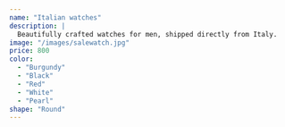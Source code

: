 ```yaml
---
name: "Italian watches"
description: |
  Beautifully crafted watches for men, shipped directly from Italy.
image: "/images/salewatch.jpg"
price: 800
color:
  - "Burgundy"
  - "Black"
  - "Red"
  - "White"
  - "Pearl"
shape: "Round"
---
```

